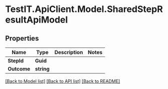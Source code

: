 # TestIT.ApiClient.Model.SharedStepResultApiModel

## Properties

Name | Type | Description | Notes
------------ | ------------- | ------------- | -------------
**StepId** | **Guid** |  | 
**Outcome** | **string** |  | 

[[Back to Model list]](../README.md#documentation-for-models) [[Back to API list]](../README.md#documentation-for-api-endpoints) [[Back to README]](../README.md)

